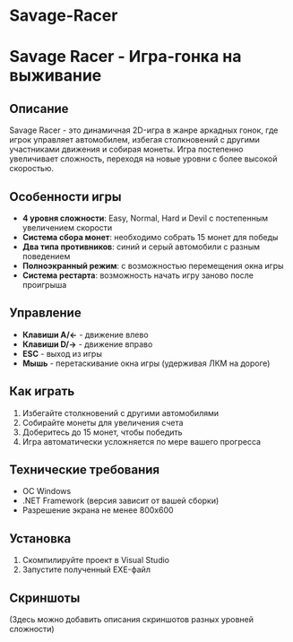 # Savage-Racer

# Savage Racer - Игра-гонка на выживание

## Описание
Savage Racer - это динамичная 2D-игра в жанре аркадных гонок, где игрок управляет автомобилем, избегая столкновений с другими участниками движения и собирая монеты. Игра постепенно увеличивает сложность, переходя на новые уровни с более высокой скоростью.

## Особенности игры
- **4 уровня сложности**: Easy, Normal, Hard и Devil с постепенным увеличением скорости
- **Система сбора монет**: необходимо собрать 15 монет для победы
- **Два типа противников**: синий и серый автомобили с разным поведением
- **Полноэкранный режим**: с возможностью перемещения окна игры
- **Система рестарта**: возможность начать игру заново после проигрыша

## Управление
- **Клавиши A/←** - движение влево
- **Клавиши D/→** - движение вправо
- **ESC** - выход из игры
- **Мышь** - перетаскивание окна игры (удерживая ЛКМ на дороге)

## Как играть
1. Избегайте столкновений с другими автомобилями
2. Собирайте монеты для увеличения счета
3. Доберитесь до 15 монет, чтобы победить
4. Игра автоматически усложняется по мере вашего прогресса

## Технические требования
- ОС Windows
- .NET Framework (версия зависит от вашей сборки)
- Разрешение экрана не менее 800x600

## Установка
1. Скомпилируйте проект в Visual Studio
2. Запустите полученный EXE-файл

## Скриншоты
(Здесь можно добавить описания скриншотов разных уровней сложности)

